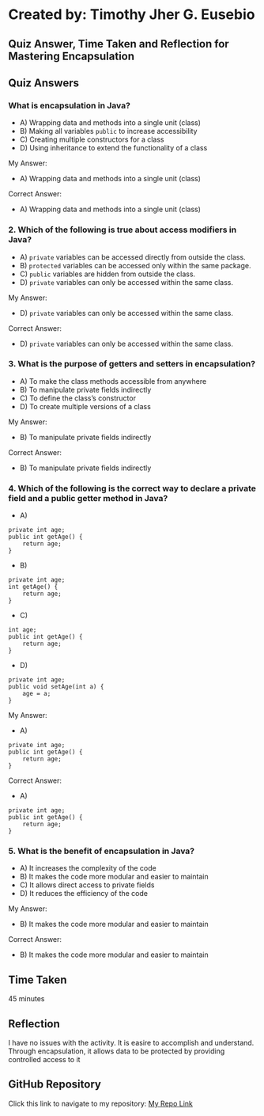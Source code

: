# Created by: **Timothy Jher G. Eusebio**
## Quiz Answer, Time Taken and Reflection for Mastering Encapsulation

## Quiz Answers

### What is encapsulation in Java?
- A) Wrapping data and methods into a single unit (class)
- B) Making all variables ```public``` to increase accessibility
- C) Creating multiple constructors for a class
- D) Using inheritance to extend the functionality of a class  

My Answer:
- A) Wrapping data and methods into a single unit (class)

Correct Answer:
- A) Wrapping data and methods into a single unit (class)

### 2. Which of the following is true about access modifiers in Java?
- A) ```private``` variables can be accessed directly from outside the class.
- B) ```protected``` variables can be accessed only within the same package.
- C) ```public``` variables are hidden from outside the class.
- D) ```private``` variables can only be accessed within the same class. 

My Answer:
- D) ```private``` variables can only be accessed within the same class. 

Correct Answer:
- D) ```private``` variables can only be accessed within the same class. 

### 3. What is the purpose of getters and setters in encapsulation?
- A) To make the class methods accessible from anywhere
- B) To manipulate private fields indirectly
- C) To define the class’s constructor
- D) To create multiple versions of a class 

My Answer:
- B) To manipulate private fields indirectly

Correct Answer:
- B) To manipulate private fields indirectly

### 4. Which of the following is the correct way to declare a private field and a public getter method in Java?
- A) 
```git
private int age;
public int getAge() {
    return age;
}
```

- B) 
```git
private int age;
int getAge() {
    return age;
}
```

- C) 
```git
int age;
public int getAge() {
    return age;
}
```

- D) 
```git
private int age;
public void setAge(int a) {
    age = a;
}
```

My Answer:
- A) 
```git
private int age;
public int getAge() {
    return age;
}
```

Correct Answer:
- A) 
```git
private int age;
public int getAge() {
    return age;
}
```

### 5. What is the benefit of encapsulation in Java?
- A) It increases the complexity of the code
- B) It makes the code more modular and easier to maintain
- C) It allows direct access to private fields
- D) It reduces the efficiency of the code 

My Answer:
- B) It makes the code more modular and easier to maintain

Correct Answer:
- B) It makes the code more modular and easier to maintain


## Time Taken
45 minutes

## Reflection
I have no issues with the activity. It is easire to accomplish and understand. Through encapsulation, it allows data to be protected by providing controlled access to it

## GitHub Repository
Click this link to navigate to my repository: [My Repo Link](https://github.com/TJInGitHub/Armada-Logics-OJT)